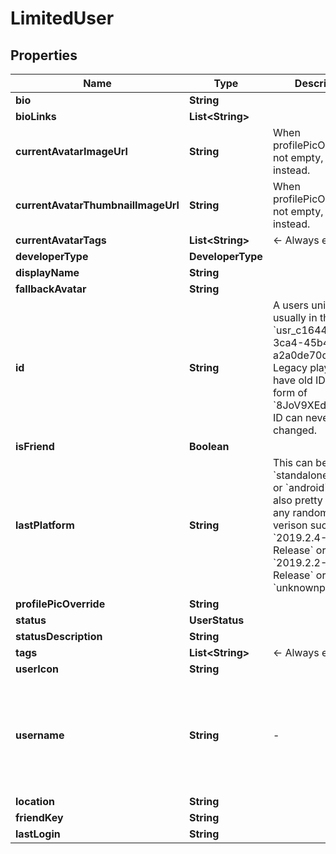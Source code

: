 

# LimitedUser



## Properties

| Name | Type | Description | Notes |
|------------ | ------------- | ------------- | -------------|
|**bio** | **String** |  |  [optional] |
|**bioLinks** | **List&lt;String&gt;** |  |  [optional] |
|**currentAvatarImageUrl** | **String** | When profilePicOverride is not empty, use it instead. |  |
|**currentAvatarThumbnailImageUrl** | **String** | When profilePicOverride is not empty, use it instead. |  |
|**currentAvatarTags** | **List&lt;String&gt;** | &lt;- Always empty. |  [optional] |
|**developerType** | **DeveloperType** |  |  |
|**displayName** | **String** |  |  |
|**fallbackAvatar** | **String** |  |  [optional] |
|**id** | **String** | A users unique ID, usually in the form of &#x60;usr_c1644b5b-3ca4-45b4-97c6-a2a0de70d469&#x60;. Legacy players can have old IDs in the form of &#x60;8JoV9XEdpo&#x60;. The ID can never be changed. |  |
|**isFriend** | **Boolean** |  |  |
|**lastPlatform** | **String** | This can be &#x60;standalonewindows&#x60; or &#x60;android&#x60;, but can also pretty much be any random Unity verison such as &#x60;2019.2.4-801-Release&#x60; or &#x60;2019.2.2-772-Release&#x60; or even &#x60;unknownplatform&#x60;. |  |
|**profilePicOverride** | **String** |  |  |
|**status** | **UserStatus** |  |  |
|**statusDescription** | **String** |  |  |
|**tags** | **List&lt;String&gt;** | &lt;- Always empty. |  |
|**userIcon** | **String** |  |  |
|**username** | **String** | -| **DEPRECATED:** VRChat API no longer return usernames of other users. [See issue by Tupper for more information](https://github.com/pypy-vrc/VRCX/issues/429). |  [optional] |
|**location** | **String** |  |  [optional] |
|**friendKey** | **String** |  |  [optional] |
|**lastLogin** | **String** |  |  [optional] |



